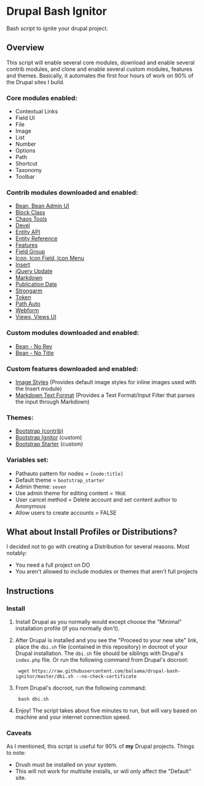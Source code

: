 # Drupal Bash Ignitor

Bash script to ignite your drupal project.

## Overview
This script will enable several core modules, download and enable several
contrib modules, and clone and enable several custom modules, features and
themes. Basically, it automates the first four hours of work on 90% of the
Drupal sites I build.

### Core modules enabled:

* Contextual Links
* Field UI
* File
* Image
* List
* Number
* Options
* Path
* Shortcut
* Taxonomy
* Toolbar

### Contrib modules downloaded and enabled:

* [Bean, Bean Admin UI](https://www.drupal.org/project/bean)
* [Block Class](https://www.drupal.org/project/block_class)
* [Chaos Tools](https://www.drupal.org/project/ctools)
* [Devel](https://www.drupal.org/project/devel)
* [Entity API](https://www.drupal.org/project/entity)
* [Entity Reference](https://www.drupal.org/project/entityreference)
* [Features](https://www.drupal.org/project/features)
* [Field Group](https://www.drupal.org/project/field_group)
* [Icon, Icon Field, Icon Menu](https://www.drupal.org/project/icon)
* [Insert](https://www.drupal.org/project/insert)
* [jQuery Update](https://www.drupal.org/project/jquery_update)
* [Markdown](https://www.drupal.org/project/markdown)
* [Publication Date](https://www.drupal.org/project/publication_date)
* [Strongarm](https://www.drupal.org/project/strongarm)
* [Token](https://www.drupal.org/project/token)
* [Path Auto](https://www.drupal.org/project/pathauto)
* [Webform](https://www.drupal.org/project/webform)
* [Views, Views UI](https://www.drupal.org/project/views)

### Custom modules downloaded and enabled:

* [Bean - No Rev](https://github.com/balsama/beannorev)
* [Bean - No Title](https://github.com/balsama/beannotitle)

### Custom features downloaded and enabled:

* [Image Styles](https://github.com/balsama/image_styles) (Provides default image styles for inline images used with the
  Insert module)
* [Markdown Text Format](https://github.com/balsama/markdown_text_format) (Provides a Text Format/Input Filter that parses the
  input through Markdown)

### Themes:
* [Bootstrap (contrib)](https://www.drupal.org/project/bootstrap)
* [Bootstrap Ignitor](https://github.com/balsama/bootstrap_ignitor) (custom)
* [Bootstrap Starter](https://github.com/balsama/bootstrap_starter) (custom)

### Variables set:
* Pathauto pattern for nodes = `[node:title]`
* Default theme = `bootstrap_starter`
* Admin theme: `seven`
* Use admin theme for editing content = `TRUE`
* User cancel method = Delete account and set content author to Anonymous
* Allow users to create accounts = FALSE

## What about Install Profiles or Distributions?

I decided not to go with creating a Distribution for several reasons. Most
notably:

* You need a full project on DO
* You aren't allowed to include modules or themes that aren't full projects

## Instructions

### Install

1. Install Drupal as you normally would except choose the "Minimal"
   installation profile (if you normally don't).
2. After Drupal is installed and you see the "Proceed to your new site" link,
   place the `dbi.sh` file (contained in this repository) in docroot of your
   Drupal installation. The `dbi.sh` file should be siblings with Drupal's
   `index.php` file. Or run the following command from Drupal's docroot:

        wget https://raw.githubusercontent.com/balsama/drupal-bash-ignitor/master/dbi.sh --no-check-certificate
3. From Drupal's docroot, run the following command:

        bash dbi.sh
4. Enjoy! The script takes about five minutes to run, but will vary based on
   machine and your internet connection speed.

### Caveats

As I mentioned, this script is useful for 90% of **my** Drupal projects. Things
to note:

* Drush must be installed on your system.
* This will not work for multisite installs, or will only affect the "Default"
  site.
